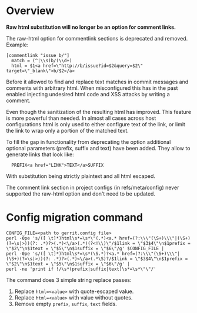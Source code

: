 # Overview

**Raw html substitution will no longer be an option for comment links.**

The raw-html option for commentlink sections is deprecated and removed.
Example:

```
[commentlink "issue b/"]
  match = (^|\\s)b/(\\d+)
  html = $1<a href=\"http://b/issue?id=$2&query=$2\" target=\"_blank\">b/$2</a>
```

Before it allowed to find and replace text matches in commit messages and
comments with arbitrary html. When misconfigured this has in the past enabled
injecting undesired html code and XSS attacks by writing a comment.

Even though the sanitization of the resulting html has improved. This feature is
more powerful than needed. In almost all cases across host configurations html
is only used to either configure text of the link, or limit the link to wrap
only a portion of the matched text.

To fill the gap in functionality from deprecating the option additional optional
parameters (prefix, suffix and text) have been added. They allow to generate
links that look like:
```
  PREFIX<a href="LINK">TEXT</a>SUFFIX
```
With substitution being strictly plaintext and all html escaped.

The comment link section in project configs (in refs/meta/config) never
supported the raw-html option and don't need to be updated.

# Config migration command

```
CONFIG_FILE=<path to gerrit.config file>
perl -0pe 's/([ \t]*)html\s*=\s*\"(.*)<a.* href=(?:\\\"(\S+)\\\"|(\S+)(?=\s|>))(?: .*)?>(.*)<\/a>(.*)(?<!\\)\"/$1link = \"$3$4\"\n$1prefix = \"$2\"\n$1text = \"$5\"\n$1suffix = \"$6\"/g' $CONFIG_FILE |
perl -0pe 's/([ \t]*)html\s*=\s*(\S.*)?<a.* href=(?:\\\"(\S+)\\\"|(\S+)(?=\s|>))(?: .*)?>(.*)<\/a>(.*\S)?/$1link = \"$3$4\"\n$1prefix = \"$2\"\n$1text = \"$5\"\n$1suffix = \"$6\"/g' |
perl -ne 'print if !/\s*(prefix|suffix|text)\s*=\s*\"\"/'
```

The command does 3 simple string replace passes:

1. Replace `html=<value>` with quote-escaped value.
2. Replace `html=<value>` with value without quotes.
3. Remove empty `prefix`, `suffix`, `text` fields.
